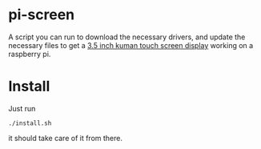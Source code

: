 # pi-screen

A script you can run to download the necessary drivers, and update the necessary files to get a [3.5 inch kuman touch screen display](https://www.amazon.com/gp/product/B01CNJVG8K/ref=oh_aui_detailpage_o05_s00?ie=UTF8&psc=1) working on a raspberry pi.

# Install

Just run 

    ./install.sh
  
it should take care of it from there.
